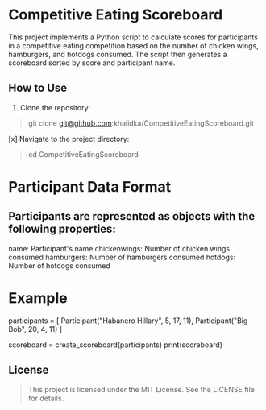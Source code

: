 # Competitive Eating Scoreboard

This project implements a Python script to calculate scores for participants in a competitive eating competition based on the number of chicken wings, hamburgers, and hotdogs consumed. The script then generates a scoreboard sorted by score and participant name.

## How to Use

1. Clone the repository:

> git clone git@github.com:khalidka/CompetitiveEatingScoreboard.git

[x] Navigate to the project directory:

> cd CompetitiveEatingScoreboard 

# Participant Data Format
## Participants are represented as objects with the following properties:

name: Participant's name
chickenwings: Number of chicken wings consumed
hamburgers: Number of hamburgers consumed
hotdogs: Number of hotdogs consumed

# Example

participants = [
    Participant("Habanero Hillary", 5, 17, 11),
    Participant("Big Bob", 20, 4, 11)
]

scoreboard = create_scoreboard(participants)
print(scoreboard)


## License
> This project is licensed under the MIT License. See the LICENSE file for details.